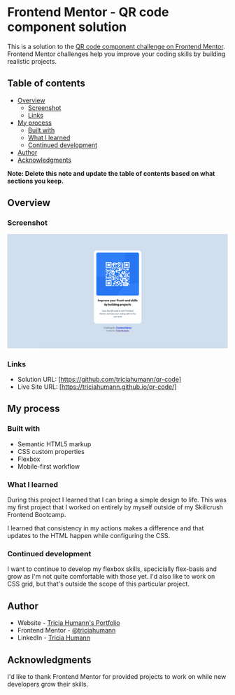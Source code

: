 # Frontend Mentor - QR code component solution

This is a solution to the [QR code component challenge on Frontend Mentor](https://www.frontendmentor.io/challenges/qr-code-component-iux_sIO_H). Frontend Mentor challenges help you improve your coding skills by building realistic projects. 

## Table of contents

- [Overview](#overview)
  - [Screenshot](#screenshot)
  - [Links](#links)
- [My process](#my-process)
  - [Built with](#built-with)
  - [What I learned](#what-i-learned)
  - [Continued development](#continued-development)
- [Author](#author)
- [Acknowledgments](#acknowledgments)

**Note: Delete this note and update the table of contents based on what sections you keep.**

## Overview

### Screenshot

![](./images/screenshot.png)

### Links

- Solution URL: [https://github.com/triciahumann/qr-code]
- Live Site URL: [https://triciahumann.github.io/qr-code/]

## My process

### Built with

- Semantic HTML5 markup
- CSS custom properties
- Flexbox
- Mobile-first workflow


### What I learned

During this project I learned that I can bring a simple design to life. This was my first project that I worked on entirely by myself outside of my Skillcrush Frontend Bootcamp. 

I learned that consistency in my actions makes a difference and that updates to the HTML happen while configuring the CSS. 


### Continued development

I want to continue to develop my flexbox skills, specicially flex-basis and grow as I'm not quite comfortable with those yet. I'd also like to work on CSS grid, but that's outside the scope of this particular project. 


## Author

- Website - [Tricia Humann's Portfolio](https://triciahumann.github.io/portfolio/)
- Frontend Mentor - [@triciahumann](https://www.frontendmentor.io/profile/triciahumann)
- LinkedIn - [Tricia Humann](https://www.linkedin.com/in/triciahumanndeveloper/)


## Acknowledgments

I'd like to thank Frontend Mentor for provided projects to work on while new developers grow their skills. 
